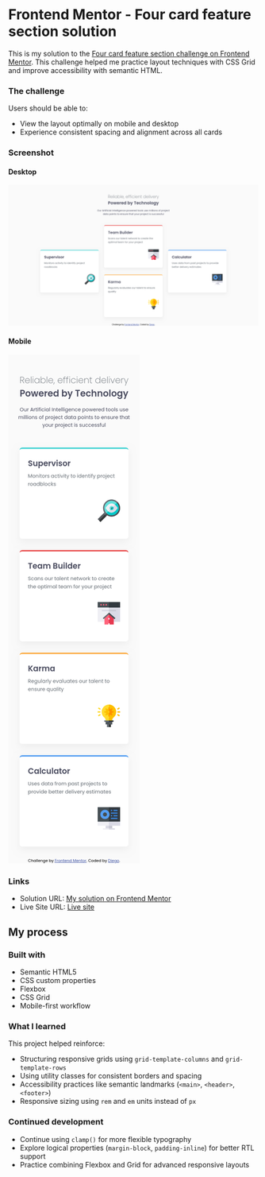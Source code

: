 # Frontend Mentor - Four card feature section solution

This is my solution to the [Four card feature section challenge on Frontend Mentor](https://www.frontendmentor.io/challenges/four-card-feature-section-weK1eFYK). This challenge helped me practice layout techniques with CSS Grid and improve accessibility with semantic HTML.

### The challenge

Users should be able to:

- View the layout optimally on mobile and desktop
- Experience consistent spacing and alignment across all cards

### Screenshot

#### Desktop
![Desktop screenshot](./images/screenshot-desktop.png)

#### Mobile
![Mobile screenshot](./images/screenshot-mobile.png)

### Links

- Solution URL: [My solution on Frontend Mentor](https://www.frontendmentor.io/solutions/responsive-card-layout-using-css-grid-flexbox-and-semantic-html-9ru80YgFCN)
- Live Site URL: [Live site](https://diegobezerra80.github.io/four-card-feature-section/)

## My process

### Built with

- Semantic HTML5
- CSS custom properties
- Flexbox
- CSS Grid
- Mobile-first workflow

### What I learned

This project helped reinforce:

- Structuring responsive grids using `grid-template-columns` and `grid-template-rows`
- Using utility classes for consistent borders and spacing
- Accessibility practices like semantic landmarks (`<main>`, `<header>`, `<footer>`)
- Responsive sizing using `rem` and `em` units instead of `px`

### Continued development

- Continue using `clamp()` for more flexible typography
- Explore logical properties (`margin-block`, `padding-inline`) for better RTL support
- Practice combining Flexbox and Grid for advanced responsive layouts
